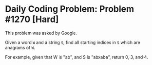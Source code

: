 # Daily Coding Problem: Problem #1270 [Hard]

This problem was asked by Google.

Given a word `W` and a string `S`, find all starting indices in `S` which are anagrams of `W`.

For example, given that W is "ab", and S is "abxaba", return 0, 3, and 4.